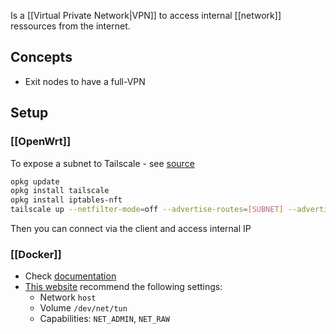 Is a [[Virtual Private Network|VPN]] to access internal [[network]] ressources from the internet.
## Concepts
- Exit nodes to have a full-VPN
## Setup
### [[OpenWrt]]
To expose a subnet to Tailscale - see [source](https://www.wundertech.net/how-to-set-up-tailscale-on-openwrt/)
```sh
opkg update
opkg install tailscale
opkg install iptables-nft
tailscale up --netfilter-mode=off --advertise-routes=[SUBNET] --advertise-exit-node
```
Then you can connect via the client and access internal IP
### [[Docker]]
- Check [documentation](https://tailscale.com/kb/1282/docker)
- [This website](https://www.wundertech.net/how-to-set-up-tailscale-on-docker/) recommend the following settings:
	- Network `host`
	- Volume `/dev/net/tun`
	- Capabilities: `NET_ADMIN`, `NET_RAW`